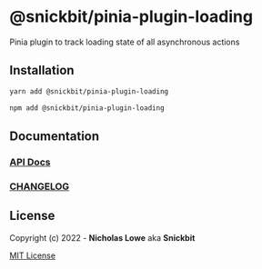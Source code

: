 # @snickbit/pinia-plugin-loading

<!--START_SECTION:readmes-description-->

Pinia plugin to track loading state of all asynchronous actions

<!--END_SECTION:readmes-description-->

## Installation

```bash
yarn add @snickbit/pinia-plugin-loading
```

```bash
npm add @snickbit/pinia-plugin-loading
```

## Documentation

### [API Docs](https://github.com/snickbit/pinia/blob/main/packages/pinia-plugin-loading/README.md)

### [CHANGELOG](https://github.com/snickbit/pinia/blob/main/packages/pinia-plugin-loading/CHANGELOG.md)

## License

Copyright (c) 2022 - **Nicholas Lowe** aka **Snickbit**

[MIT License](https://github.com/snickbit/pinia/blob/main/LICENSE)
